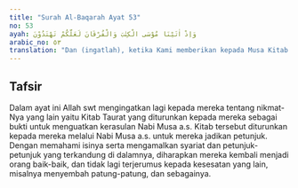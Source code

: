 ```yaml
---
title: "Surah Al-Baqarah Ayat 53"
no: 53
ayah: وَاِذْ اٰتَيْنَا مُوْسَى الْكِتٰبَ وَالْفُرْقَانَ لَعَلَّكُمْ تَهْتَدُوْنَ
arabic_no: ٥٣
translation: "Dan (ingatlah), ketika Kami memberikan kepada Musa Kitab dan Furqan, agar kamu memperoleh petunjuk. "
---
```


## Tafsir

Dalam ayat ini Allah swt mengingatkan lagi kepada mereka tentang nikmat-Nya yang lain yaitu Kitab Taurat yang diturunkan kepada mereka sebagai bukti untuk menguatkan kerasulan Nabi Musa a.s. Kitab tersebut diturunkan kepada mereka melalui Nabi Musa a.s. untuk mereka jadikan petunjuk. Dengan memahami isinya serta mengamalkan syariat dan petunjuk-petunjuk yang terkandung di dalamnya, diharapkan mereka kembali menjadi orang baik-baik, dan tidak lagi terjerumus kepada kesesatan yang lain, misalnya menyembah patung-patung, dan sebagainya.